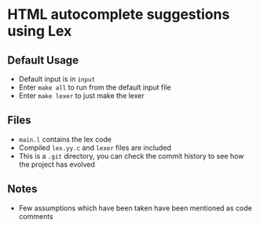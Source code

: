 # HTML autocomplete suggestions using Lex
## Default Usage
- Default input is in `input`
- Enter `make all` to run from the default input file
- Enter `make lexer` to just make the lexer

## Files
- `main.l` contains the lex code
- Compiled `lex.yy.c` and `lexer` files are included
- This is a `.git` directory, you can check the commit history to see how the project has evolved

## Notes
- Few assumptions which have been taken have been mentioned as code comments